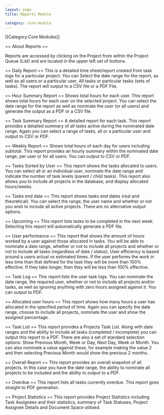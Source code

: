 ```yaml
---
layout: page
title: Reports Module

category: core-module
---
```


[[Category:Core Modules]]

== About Reports ==

Reports are accessed by clicking on the Project from within the Project Queue (List) and are located in the upper left set of buttons.

== Daily Report ==
This is a detailed time sheet/report created from task logs for a particular project. You can Select the date range for the report, as well as all users or a particular user, All tasks or particular tasks (sets of tasks). The report will output to a CSV file or a PDF File.

== Hour Summary Report ==
Shows total hours for each user. This report shows total hours for each user on the selected project. You can select the date range for the report as well as nominate the user (or all users) and generate the output as a PDF or a CSV file.

== Task Summary Report ==
A detailed report for each task. This report provides a detailed summary of all tasks active during the nominated date range. Again you can select a range of tasks, all or a particular user and output to CSV or PDF.

== Weekly Report ==
Shows total hours of each day for users including subtotal. This report provides an hourly summary within the nominated date range, per user or for all users. You can output to CSV or PDF.

== Tasks Sorted by User ==
This report shows the tasks allocated to users. You can select all or an individual user, nominate the date range and indicate the number of task levels (parent / child tasks). This report also allows you to include all projects in the database, and display allocated hours/weeks.

== Tasks end date ==
This report shows tasks end dates (real and theoretical). You can select the range, the user name and whether or not you wish to include all active projects. There are no alternative output options.

== Upcoming ==
This report lists tasks to be completed in the next week. Selecting this report will automatically generate a PDF file.

== User performance ==
This report that shows the amount of hours worked by a user against those allocated in tasks. You will be able to nominate a date range, whether or not to include all projects and whether or not to include all tasks (regardless of date / status). User efficiency is based around a users actual vs estimated times. If the user performs the work in less time than that defined for the task they will be more than 100% effective. If they take longer, then they will be less than 100% effective.

== Task Log ==
This report lists the user task logs. You can nominate the date range, the required user, whether or not to include all projects and/or tasks, as well as ignoring anything with zero hours assigned against it. You can output to PDF.

== Allocated user hours ==
This report shows how many hours a user has allocated in the specified period of time. Again you can specify the date range, choose to include all projects, nominate the user and show the assigned percentage.

== Task List ==
This report provides a Projects Task List. Along with date ranges and the ability to include all tasks (completed / incomplete) you can output this report to a PDF. There are also a set of standard selection options: Show Previous Month, Week or Day, Next Day, Week or Month. You can also nominate a value against these, for example making the value 2 and then selecting Previous Month would show the previous 2 months.

== Overall Report ==
This report provides an overall snapshot of all projects. In this case you have the date range, the ability to nominate all projects to be included and the ability to output to a PDF.

== Overdue ==
This report lists all tasks currently overdue. This report goes straight to PDF generation.

== Project Statistics ==
This report provides Project Statistics including Task Assignees and their statistics, summary of Task Statuses, Project Assignee Details and Document Space utilised.
